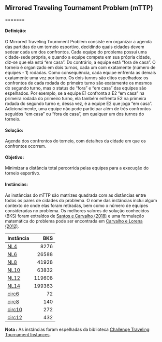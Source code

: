 ## Mirrored Traveling Tournament Problem (mTTP)
=======

#### Definição: 
O Mirrored Traveling Tournment Problem consiste em organizar a
agenda das partidas de um torneio esportivo, decidindo quais cidades devem sedear cada um dos confrontos. Cada equipe do problema possui uma cidade-sede própria, e quando a equipe compete em sua própria cidade, diz-se que ela está “em casa”. Do contrário, a equipe está “fora de casa”. O torneio é organizado em dois turnos, cada um com exatamente (número de equipes - 1) rodadas. Como consequência, cada equipe enfrenta as demais exatamente uma vez por turno. Os dois turnos são ditos espelhados: os confrontos de cada rodada do primeiro turno são exatamente os mesmos do segundo turno, mas o status de “fora” e “em casa” das equipes são espelhados. Por exemplo, se a equipe E1 confronta a E2 “em casa” na primeira rodada do primeiro turno, ela também enfrenta E2 na primeira rodada do segundo turno e, dessa vez, é a equipe E2 que joga “em casa”. Adicionalmente, uma equipe não pode participar além de três confrontos seguidos “em casa” ou “fora de casa”, em qualquer um dos turnos do torneio.

#### Solução:
Agenda dos confrontos do torneio, com detalhes da cidade em que os confrontos ocorrem.

#### Objetivo: 
Minimizar a distância total percorrida pelas equipes para a execução do torneio esportivo.

#### Instâncias: 
As instâncias do mTTP são matrizes quadrada com as distâncias entre todos os pares de cidades do problema. O nome das instâncias inclui algum contexto de onde elas foram retiradas, bem como o número de equipes consideradas no problema. Os melhores valores de solução conhecidos (BKS) foram extraídos de [Santos e Carvalho (2018)](https://proceedings.science/sbpo/papers/algoritmo-genetico-aplicado-a-otimizacao-do-planejamento-de-torneios-esportivos) e uma formulação matemática do problema pode ser encontrada em [Carvalho e Lorena (2012)](https://www.sciencedirect.com/science/article/abs/pii/S0360835212001726).

| Instância | BKS    |
|-----------|-------:|
|[NL4](instancias/N4.txt)             | 8276   |
|[NL6](instancias/N6.txt)             | 26588  |
|[NL8](instancias/N8.txt)             | 41928  |
|[NL10](instancias/N10.txt)           | 63832  |
|[NL12](instancias/N12.txt)           | 119608 |
|[NL14](instancias/N14.txt)           | 199363 |
|[circ6](instancias/circ6.txt)        | 72     |
|[circ8](instancias/circ8.txt)        | 140    |
|[circ10](instancias/circ10.txt)      | 272    |
|[circ12](instancias/circ12.txt)      | 432    |

__Nota :__ As instâncias foram espelhadas da biblioteca [Challenge Traveling Tournament Instances](https://mat.gsia.cmu.edu/TOURN/).
